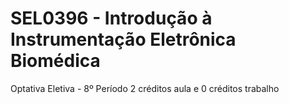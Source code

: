 # SEL0396 - Introdução à Instrumentação Eletrônica Biomédica
Optativa Eletiva - 8º Período
2 créditos aula e 0 créditos trabalho
